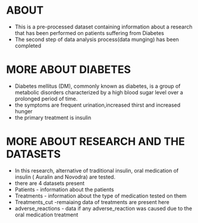 # ABOUT

- This is a  pre-processed dataset containing information about a research that has been performed on patients suffering from Diabetes
- The second step of data analysis process(data munging) has been completed

# MORE ABOUT DIABETES
- Diabetes mellitus (DM), commonly known as diabetes, is a group of metabolic disorders characterized by a high blood sugar level over a prolonged period of time.
- the symptoms are frequent urination,increased thirst and increased hunger
- the primary treatment is insulin

# MORE ABOUT RESEARCH AND THE DATASETS 
- In this research, alternative of traditional insulin, oral medication of insulin ( Auralin and Novodra) are tested.
- there are 4 datasets present
 - Patients - information about the patients
 - Treatments - information about the type of medication tested on them
 - Treatments_cut -remaiaing data of treatments are present here
 - adverse_reactions - data if any adverse_reaction was caused due to the oral medication treatment

